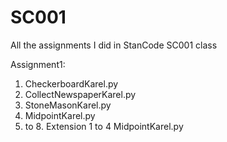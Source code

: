 # SC001
All the assignments I did in StanCode SC001 class

Assignment1:
  1. CheckerboardKarel.py
  2. CollectNewspaperKarel.py
  3. StoneMasonKarel.py
  4. MidpointKarel.py
  5. to 8. Extension 1 to 4 MidpointKarel.py
